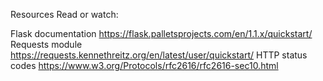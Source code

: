 Resources
Read or watch:

Flask documentation https://flask.palletsprojects.com/en/1.1.x/quickstart/
Requests module https://requests.kennethreitz.org/en/latest/user/quickstart/
HTTP status codes https://www.w3.org/Protocols/rfc2616/rfc2616-sec10.html
